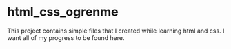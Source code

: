 # html_css_ogrenme

 This project contains simple files that I created while learning html and css. 
 I want all of my progress to be found here.
